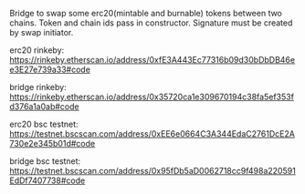 Bridge to swap some erc20(mintable and burnable) tokens between two chains.
Token and chain ids pass in constructor.
Signature must be created by swap initiator.

erc20 rinkeby: https://rinkeby.etherscan.io/address/0xfE3A443Ec77316b09d30bDbDB46ee3E27e739a33#code

bridge rinkeby: https://rinkeby.etherscan.io/address/0x35720ca1e309670194c38fa5ef353fd376a1a0ab#code

erc20 bsc testnet: https://testnet.bscscan.com/address/0xEE6e0664C3A344EdaC2761DcE2A730e2e345b01d#code

bridge bsc testnet: https://testnet.bscscan.com/address/0x95fDb5aD0062718cc9f498a220591EdDf7407738#code